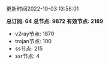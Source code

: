更新时间2022-10-03 13:56:01

**总订阅: 64**
**总节点: 9872**
**有效节点: 2189**
- v2ray节点: 1870
- trojan节点: 100
- ss节点: 215
- ssr节点: 4
